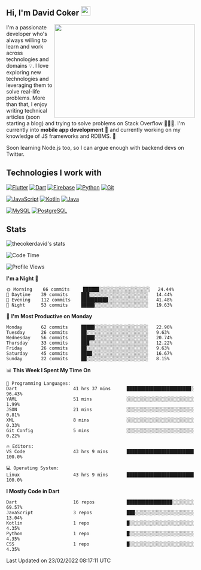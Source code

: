 ## Hi, I'm David Coker <img src="https://raw.githubusercontent.com/thecokerdavid/thecokerdavid/main/gifs/wave.gif" width="25px">
<img align="right" height="250" width="375" alt="" src="https://raw.githubusercontent.com/thecokerdavid/thecokerdavid/main/gifs/reminisce.gif" width="25px">

<p>I'm a passionate developer who's always willing to learn and work across technologies and domains 💡. I love exploring new technologies and leveraging them to solve real-life problems. More than that, I enjoy writing technical articles (soon starting a blog) and trying to solve problems on Stack Overflow 👨🏻‍💻. I'm currently into <strong>mobile app development</strong> 📱 and currently working on my knowledge of JS frameworks and RDBMS. 🤪</p>
<p>Soon learning Node.js too, so I can argue enough with backend devs on Twitter. </p>

## Technologies I work with

[![Flutter](https://img.shields.io/badge/-Flutter-blue?style=for-the-badge&logo=flutter&logoColor=ffffff)](https://www.flutter.dev/)
[![Dart](https://img.shields.io/badge/-Dart-ffffff?style=for-the-badge&logo=dart&logoColor=blue)](https://www.dart.dev/)
[![Firebase](https://img.shields.io/badge/-Firebase-%23FBB741?style=for-the-badge&logo=firebase&logoColor=FBB741&labelColor=%23ffffff&color=%23FBB741)](https://www.firebase.google.com/)
[![Python](https://img.shields.io/badge/-Python-yellow?style=for-the-badge&logo=python&logoColor=yellow&labelColor=blue&color=blue)](https://www.python.org/)
[![Git](https://img.shields.io/badge/-Git-EB5C38?style=for-the-badge&logo=git&logoColor=%23ffffff)](https://git-scm.com/)

[![JavaScript](https://img.shields.io/badge/-JavaScript-F7DF1E?style=for-the-badge&logo=javascript&logoColor=000000&labelColor=F7DF1E&color=F7DF1E)](https://www.javascript.com/)
[![Kotlin](https://img.shields.io/badge/-Kotlin-7F52FF?style=for-the-badge&logo=Kotlin&logoColor=ffffff)](https://www.kotlinlang.com/)
[![Java](https://img.shields.io/badge/-Java-007396?style=for-the-badge&logo=Java&logoColor=ffffff)](https://www.java.com/)

[![MySQL](https://img.shields.io/badge/-MySQL-4479A1?style=for-the-badge&logo=MySQL&logoColor=ffffff)](https://www.mysql.com/)
[![PostgreSQL](https://img.shields.io/badge/-PostgreSQL-808080?style=for-the-badge&logo=PostgreSQL&logoColor=ffffff)](https://www.postgresql.org/)

## Stats

<p><img src="https://github-readme-stats.vercel.app/api?username=thecokerdavid&show_icons=true&hide_border=true&border_radius=10&bg_color=75,83B0E7,EACDA3&title_color=000000&text_color=000000&icon_color=48A043&theme=onedark" alt="thecokerdavid's stats" /></p>

<!--START_SECTION:waka-->
![Code Time](http://img.shields.io/badge/Code%20Time-49%20hrs%2041%20mins-blue)

![Profile Views](http://img.shields.io/badge/Profile%20Views-202-blue)

**I'm a Night 🦉** 

```text
🌞 Morning    66 commits     ██████░░░░░░░░░░░░░░░░░░░   24.44% 
🌆 Daytime    39 commits     ███░░░░░░░░░░░░░░░░░░░░░░   14.44% 
🌃 Evening    112 commits    ██████████░░░░░░░░░░░░░░░   41.48% 
🌙 Night      53 commits     █████░░░░░░░░░░░░░░░░░░░░   19.63%

```
📅 **I'm Most Productive on Monday** 

```text
Monday       62 commits     █████░░░░░░░░░░░░░░░░░░░░   22.96% 
Tuesday      26 commits     ██░░░░░░░░░░░░░░░░░░░░░░░   9.63% 
Wednesday    56 commits     █████░░░░░░░░░░░░░░░░░░░░   20.74% 
Thursday     33 commits     ███░░░░░░░░░░░░░░░░░░░░░░   12.22% 
Friday       26 commits     ██░░░░░░░░░░░░░░░░░░░░░░░   9.63% 
Saturday     45 commits     ████░░░░░░░░░░░░░░░░░░░░░   16.67% 
Sunday       22 commits     ██░░░░░░░░░░░░░░░░░░░░░░░   8.15%

```


📊 **This Week I Spent My Time On** 

```text
💬 Programming Languages: 
Dart                     41 hrs 37 mins      ████████████████████████░   96.43% 
YAML                     51 mins             ░░░░░░░░░░░░░░░░░░░░░░░░░   1.99% 
JSON                     21 mins             ░░░░░░░░░░░░░░░░░░░░░░░░░   0.81% 
XML                      8 mins              ░░░░░░░░░░░░░░░░░░░░░░░░░   0.33% 
Git Config               5 mins              ░░░░░░░░░░░░░░░░░░░░░░░░░   0.22%

🔥 Editors: 
VS Code                  43 hrs 9 mins       █████████████████████████   100.0%

💻 Operating System: 
Linux                    43 hrs 9 mins       █████████████████████████   100.0%

```

**I Mostly Code in Dart** 

```text
Dart                     16 repos            █████████████████░░░░░░░░   69.57% 
JavaScript               3 repos             ███░░░░░░░░░░░░░░░░░░░░░░   13.04% 
Kotlin                   1 repo              █░░░░░░░░░░░░░░░░░░░░░░░░   4.35% 
Python                   1 repo              █░░░░░░░░░░░░░░░░░░░░░░░░   4.35% 
CSS                      1 repo              █░░░░░░░░░░░░░░░░░░░░░░░░   4.35%

```



 Last Updated on 23/02/2022 08:17:11 UTC
<!--END_SECTION:waka-->

<!-- ### Hi there 👋

<img align="center" src="/github-metrics.svg" alt="David Coker's Stats"> -->

<!-- ![David Coker's Most used languages](https://github-readme-stats.vercel.app/api/top-langs?username=thecokerdavid&layout=compact&show_icons=true&count_private=true&theme=gotham) -->
